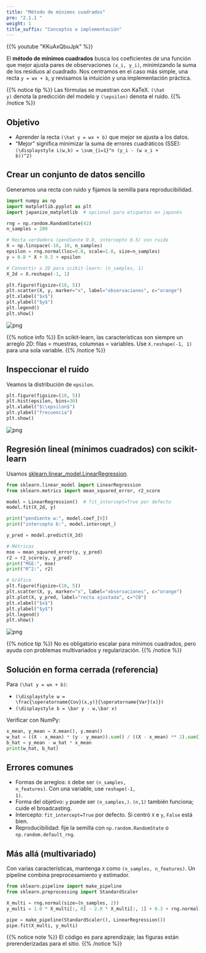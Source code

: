 ```yaml
---
title: "Método de mínimos cuadrados"
pre: "2.1.1 "
weight: 1
title_suffix: "Conceptos e implementación"
---
```


{{% youtube "KKuAxQbuJpk" %}}




<div class="pagetop-box">
  <p>El <b>método de mínimos cuadrados</b> busca los coeficientes de una función que mejor ajusta pares de observaciones <code>(x_i, y_i)</code>, minimizando la suma de los residuos al cuadrado. Nos centramos en el caso más simple, una recta <code>y = wx + b</code>, y revisamos la intuición y una implementación práctica.</p>
  </div>

{{% notice tip %}}
Las fórmulas se muestran con KaTeX. <code>\(\hat y\)</code> denota la predicción del modelo y <code>\(\epsilon\)</code> denota el ruido.
{{% /notice %}}

## Objetivo
- Aprender la recta <code>\(\hat y = wx + b\)</code> que mejor se ajusta a los datos.
- “Mejor” significa minimizar la suma de errores cuadráticos (SSE):
  <code>\(\displaystyle L(w,b) = \sum_{i=1}^n (y_i - (w x_i + b))^2\)</code>

## Crear un conjunto de datos sencillo
Generamos una recta con ruido y fijamos la semilla para reproducibilidad.

```python
import numpy as np
import matplotlib.pyplot as plt
import japanize_matplotlib  # opcional para etiquetas en japonés

rng = np.random.RandomState(42)
n_samples = 200

# Recta verdadera (pendiente 0.8, intercepto 0.5) con ruido
X = np.linspace(-10, 10, n_samples)
epsilon = rng.normal(loc=0.0, scale=1.0, size=n_samples)
y = 0.8 * X + 0.5 + epsilon

# Convertir a 2D para scikit-learn: (n_samples, 1)
X_2d = X.reshape(-1, 1)

plt.figure(figsize=(10, 5))
plt.scatter(X, y, marker="x", label="observaciones", c="orange")
plt.xlabel("$x$")
plt.ylabel("$y$")
plt.legend()
plt.show()
```

![png](/images/basic/regression/01_Linear_Regression_files/01_Linear_Regression_6_0.png)

{{% notice info %}}
En scikit-learn, las características son siempre un arreglo 2D: filas = muestras, columnas = variables. Use <code>X.reshape(-1, 1)</code> para una sola variable.
{{% /notice %}}

## Inspeccionar el ruido
Veamos la distribución de <code>epsilon</code>.

```python
plt.figure(figsize=(10, 5))
plt.hist(epsilon, bins=30)
plt.xlabel("$\\epsilon$")
plt.ylabel("frecuencia")
plt.show()
```

![png](/images/basic/regression/01_Linear_Regression_files/01_Linear_Regression_8_0.png)

## Regresión lineal (mínimos cuadrados) con scikit-learn
Usamos <a href="https://scikit-learn.org/stable/modules/generated/sklearn.linear_model.LinearRegression.html" target="_blank" rel="noopener">sklearn.linear_model.LinearRegression</a>.

```python
from sklearn.linear_model import LinearRegression
from sklearn.metrics import mean_squared_error, r2_score

model = LinearRegression()  # fit_intercept=True por defecto
model.fit(X_2d, y)

print("pendiente w:", model.coef_[0])
print("intercepto b:", model.intercept_)

y_pred = model.predict(X_2d)

# Métricas
mse = mean_squared_error(y, y_pred)
r2 = r2_score(y, y_pred)
print("MSE:", mse)
print("R^2:", r2)

# Gráfico
plt.figure(figsize=(10, 5))
plt.scatter(X, y, marker="x", label="observaciones", c="orange")
plt.plot(X, y_pred, label="recta ajustada", c="C0")
plt.xlabel("$x$")
plt.ylabel("$y$")
plt.legend()
plt.show()
```

![png](/images/basic/regression/01_Linear_Regression_files/01_Linear_Regression_10_0.png)

{{% notice tip %}}
No es obligatorio escalar para mínimos cuadrados, pero ayuda con problemas multivariados y regularización.
{{% /notice %}}

## Solución en forma cerrada (referencia)
Para <code>\(\hat y = wx + b\)</code>:

- <code>\(\displaystyle w = \frac{\operatorname{Cov}(x,y)}{\operatorname{Var}(x)}\)</code>
- <code>\(\displaystyle b = \bar y - w\,\bar x\)</code>

Verificar con NumPy:

```python
x_mean, y_mean = X.mean(), y.mean()
w_hat = ((X - x_mean) * (y - y_mean)).sum() / ((X - x_mean) ** 2).sum()
b_hat = y_mean - w_hat * x_mean
print(w_hat, b_hat)
```

## Errores comunes
- Formas de arreglos: <code>X</code> debe ser <code>(n_samples, n_features)</code>. Con una variable, use <code>reshape(-1, 1)</code>.
- Forma del objetivo: <code>y</code> puede ser <code>(n_samples,)</code>. <code>(n,1)</code> también funciona; cuide el broadcasting.
- Intercepto: <code>fit_intercept=True</code> por defecto. Si centró <code>X</code> e <code>y</code>, <code>False</code> está bien.
- Reproducibilidad: fije la semilla con <code>np.random.RandomState</code> o <code>np.random.default_rng</code>.

## Más allá (multivariado)
Con varias características, mantenga <code>X</code> como <code>(n_samples, n_features)</code>. Un pipeline combina preprocesamiento y estimador.

```python
from sklearn.pipeline import make_pipeline
from sklearn.preprocessing import StandardScaler

X_multi = rng.normal(size=(n_samples, 2))
y_multi = 1.0 * X_multi[:, 0] - 2.0 * X_multi[:, 1] + 0.3 + rng.normal(size=n_samples)

pipe = make_pipeline(StandardScaler(), LinearRegression())
pipe.fit(X_multi, y_multi)
```

{{% notice note %}}
El código es para aprendizaje; las figuras están prerenderizadas para el sitio.
{{% /notice %}}

